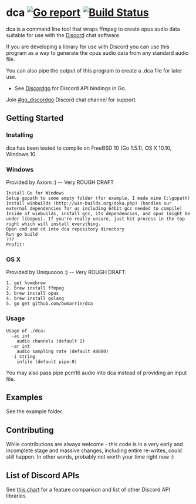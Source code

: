 dca  [![Go report](http://goreportcard.com/badge/bwmarrin/dca)](http://goreportcard.com/report/bwmarrin/dca) [![Build Status](https://travis-ci.org/bwmarrin/discordgo.svg?branch=master)](https://travis-ci.org/bwmarrin/dca)
====

dca is a command line tool that wraps ffmpeg to create opus audio data suitable
for use with the [Discord](https://discordapp.com/) chat software.

If you are developing a library for use with Discord you can use this program
as a way to generate the opus audio data from any standard audio file.

You can also pipe the output of this program to create a .dca file for later use.

* See [Discordgo](https://github.com/bwmarrin/discordgo) for Discord API bindings in Go.

Join [#go_discordgo](https://discord.gg/0SBTUU1wZTWT6sqd) Discord chat channel 
for support.

## Getting Started

### Installing

dca has been tested to compile on FreeBSD 10 (Go 1.5.1), OS X 10.10, Windows 10.


### Windows
Provided by Axiom :) -- Very ROUGH DRAFT
```
Install Go for Windows
Setup gopath to some empty folder (for example, I made mine C:\gopath)
Install winbuilds (http://win-builds.org/doku.php) (handles our external dependencies for us including 64bit gcc needed to compile)
Inside of winbuilds, install gcc, its dependencies, and opus (might be under libopus). If you're really unsure, just hit process in the top right which will install everything.
Open cmd and cd into dca repository directory
Run go build
???
Profit!
```

### OS X
Provided by Uniquoooo :) -- Very ROUGH DRAFT.
```
1. get homebrew
2. brew install ffmpeg
3. brew install opus
4. brew install golang
5. go get github.com/bwmarrin/dca
```


### Usage

```
Usage of ./dca:
  -ac int
    audio channels (default 2)
  -ar int
    audio sampling rate (default 48000)
  -i string
    infile (default pipe:0)
```

You may also pass pipe pcm16 audio into dca instead of providing an input file.


## Examples

See the example folder.


## Contributing

While contributions are always welcome - this code is in a very early and 
incomplete stage and massive changes, including entire re-writes, could still
happen.  In other words, probably not worth your time right now :)

## List of Discord APIs

See [this chart](https://abal.moe/Discord/Libraries.html) for a feature 
comparison and list of other Discord API libraries.
